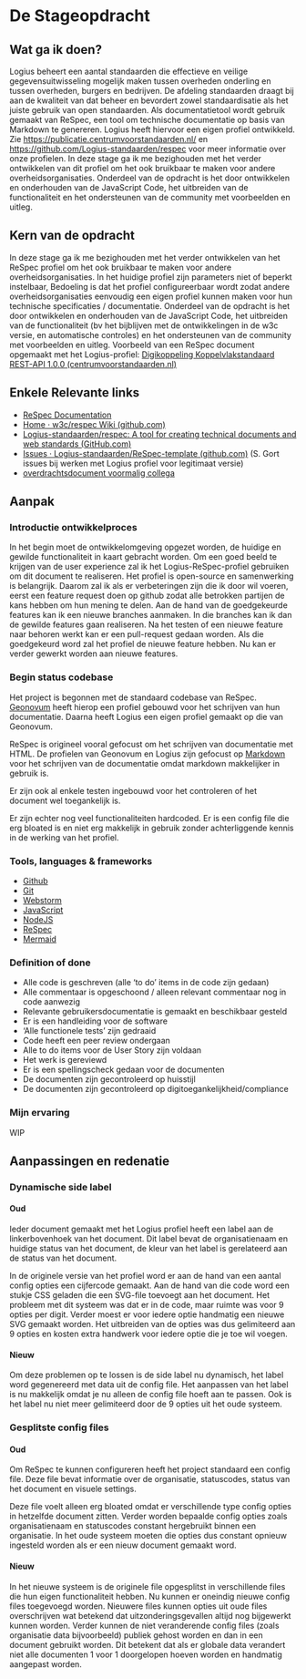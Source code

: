 # De Stageopdracht

## Wat ga ik doen?
<a>Logius</a> beheert een aantal standaarden die effectieve en veilige gegevensuitwisseling mogelijk maken tussen 
overheden onderling en tussen overheden, burgers en bedrijven. De afdeling standaarden draagt bij aan de kwaliteit van 
dat beheer en bevordert zowel standaardisatie als het juiste gebruik van open standaarden. Als documentatietool wordt 
gebruik gemaakt van <a>ReSpec</a>, een tool om technische documentatie op basis van Markdown te genereren. <a>Logius</a> 
heeft hiervoor een eigen <a>profiel</a> ontwikkeld. Zie  https://publicatie.centrumvoorstandaarden.nl/ 
en https://github.com/Logius-standaarden/respec voor meer informatie over onze <a>profiel</a>en.
In deze stage ga ik me bezighouden met het verder ontwikkelen van dit <a>profiel</a> om het ook bruikbaar te maken voor andere 
overheidsorganisaties. Onderdeel van de opdracht is het door ontwikkelen en onderhouden van de JavaScript Code, het 
uitbreiden van de functionaliteit en het ondersteunen van de community met voorbeelden en uitleg.

## Kern van de opdracht
In deze stage ga ik me bezighouden met het verder ontwikkelen van het <a>ReSpec</a> <a>profiel</a> om het ook bruikbaar te 
maken voor andere overheidsorganisaties.
In het huidige <a>profiel</a> zijn parameters niet of beperkt instelbaar, Bedoeling is dat het profiel configureerbaar wordt 
zodat andere overheidsorganisaties eenvoudig een eigen <a>profiel</a> kunnen maken voor hun technische 
specificaties / documentatie.
Onderdeel van de opdracht is het door ontwikkelen en onderhouden van de JavaScript Code, het uitbreiden van de 
functionaliteit (bv het bijblijven met de ontwikkelingen in de w3c versie, en automatische controles) en het 
ondersteunen van de community met voorbeelden en uitleg.
Voorbeeld van een <a>ReSpec</a> document opgemaakt met het Logius-<a>profiel</a>:
[Digikoppeling Koppelvlakstandaard REST-API 1.0.0 (centrumvoorstandaarden.nl)](https://publicatie.centrumvoorstandaarden.nl/dk/restapi/)

## Enkele Relevante links
- [ReSpec Documentation](https://respec.org/docs/)  
- [Home · w3c/respec Wiki (github.com)](https://github.com/w3c/respec/wiki)  
- [Logius-standaarden/respec: A tool for creating technical documents and web standards (GitHub.com)](https://github.com/Logius-standaarden/respec)  
- [Issues · Logius-standaarden/ReSpec-template (github.com)](https://github.com/Logius-standaarden/ReSpec-template/issues?q=is%3Aissue+is%3Aclosed) (S. Gort issues bij werken met <a>Logius</a> <a>profiel</a> voor legitimaat versie)  
- [overdrachtsdocument voormalig collega](https://publicatie.centrumvoorstandaarden.nl/hidden-code-03031928/#publicatie-van-standaard-specificaties)

## Aanpak
### Introductie ontwikkelproces
In het begin moet de ontwikkelomgeving opgezet worden, de huidige en gewilde functionaliteit in kaart gebracht worden. 
Om een goed beeld te krijgen van de user experience zal ik het Logius-ReSpec-profiel gebruiken om dit document 
te realiseren.
Het <a>profiel</a> is open-source en samenwerking is belangrijk. 
Daarom zal ik als er verbeteringen zijn die ik door wil voeren, eerst
een feature request doen op github zodat alle betrokken partijen de kans
hebben om hun mening te delen.
Aan de hand van de goedgekeurde features kan ik een nieuwe branches 
aanmaken. In die branches kan ik dan de gewilde features gaan realiseren.
Na het testen of een nieuwe feature naar behoren werkt kan er een pull-request 
gedaan worden. Als die goedgekeurd word zal het <a>profiel</a> de nieuwe feature
hebben. Nu kan er verder gewerkt worden aan nieuwe features.

### Begin status codebase
Het project is begonnen met de standaard codebase van <a>ReSpec</a>. [Geonovum](https://www.geonovum.nl/) heeft hierop 
een <a>profiel</a> gebouwd voor het schrijven van hun documentatie. Daarna heeft <a>Logius</a> een eigen <a>profiel</a>
gemaakt op die van Geonovum.  

<a>ReSpec</a> is origineel vooral gefocust om het schrijven van documentatie met HTML. De <a>profiel</a>en van Geonovum 
en <a>Logius</a> zijn gefocust op [Markdown](https://www.markdownguide.org/basic-syntax/) voor het schrijven van de 
documentatie omdat markdown makkelijker in gebruik is.

Er zijn ook al enkele testen ingebouwd voor het controleren of het document wel toegankelijk is.

Er zijn echter nog veel functionaliteiten hardcoded. Er is een config file die erg bloated is en niet erg makkelijk in 
gebruik zonder achterliggende kennis in de werking van het <a>profiel</a>.

### Tools, languages & frameworks
- [Github](https://github.com/)
- [Git](https://git-scm.com/)
- [Webstorm](https://www.jetbrains.com/webstorm/)
- [JavaScript](https://nl.wikipedia.org/wiki/JavaScript)
- [NodeJS](https://nodejs.org/en/about/)
- [ReSpec](https://respec.org/docs/)
- [Mermaid](https://mermaid-js.github.io/mermaid/#/)

### Definition of done
- Alle code is geschreven (alle ‘to do’ items in de code zijn gedaan)
- Alle commentaar is opgeschoond / alleen relevant commentaar nog in code aanwezig
- Relevante gebruikersdocumentatie is gemaakt en beschikbaar gesteld
- Er is een handleiding voor de software
- ‘Alle functionele tests’ zijn gedraaid
- Code heeft een peer review ondergaan
- Alle to do items voor de User Story zijn voldaan
- Het werk is gereviewd
- Er is een spellingscheck gedaan voor de documenten
- De documenten zijn gecontroleerd op huisstijl
- De documenten zijn gecontroleerd op digitoegankelijkheid/compliance


### Mijn ervaring
WIP

## Aanpassingen en redenatie
### Dynamische side label
#### Oud
Ieder document gemaakt met het <a>Logius</a> <a>profiel</a> heeft een label aan de linkerbovenhoek van het document. 
Dit label bevat de organisatienaam en huidige status van het document, de kleur van het label is gerelateerd aan de 
status van het document.

In de originele versie van het profiel word er aan de hand van een aantal config opties een cijfercode gemaakt. Aan de 
hand van die code word een stukje CSS geladen die een SVG-file toevoegt aan het document. Het probleem met dit systeem
was dat er in de code, maar ruimte was voor 9 opties per digit. Verder moest er voor iedere optie handmatig een nieuwe
SVG gemaakt worden. Het uitbreiden van de opties was dus gelimiteerd aan 9 opties en kosten extra handwerk voor iedere
optie die je toe wil voegen.

#### Nieuw
Om deze problemen op te lossen is de side label nu dynamisch, het label word gegenereerd met data uit de config file.
Het aanpassen van het label is nu makkelijk omdat je nu alleen de config file hoeft aan te passen. Ook is het label
nu niet meer gelimiteerd door de 9 opties uit het oude systeem.

### Gesplitste config files
#### Oud
Om <a>ReSpec</a> te kunnen configureren heeft het project standaard een config file. Deze file bevat informatie over
de organisatie, statuscodes, status van het document en visuele settings.

Deze file voelt alleen erg bloated omdat er verschillende type config opties in hetzelfde document zitten. Verder worden 
bepaalde config opties zoals organisatienaam en statuscodes constant hergebruikt binnen een organisatie. In het oude 
systeem moeten die opties dus constant opnieuw ingesteld worden als er een nieuw document gemaakt word.

#### Nieuw
In het nieuwe systeem is de originele file opgesplitst in verschillende files die hun eigen functionaliteit hebben. Nu 
kunnen er oneindig nieuwe config files toegevoegd worden. Nieuwere files kunnen opties uit oude files overschrijven wat 
betekend dat uitzonderingsgevallen altijd nog bijgewerkt kunnen worden. Verder kunnen de niet veranderende config files
(zoals organisatie data bijvoorbeeld) publiek gehost worden en dan in een document gebruikt worden. Dit betekent dat
als er globale data verandert niet alle documenten 1 voor 1 doorgelopen hoeven worden en handmatig aangepast worden.


